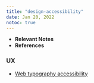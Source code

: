 ```yaml
---
title: "design-accessibility"
date: Jan 20, 2022
notoc: true
---
```


- **Relevant Notes**
- **References**


### UX
- [Web typography accessibility](notes/web-type-access.md)